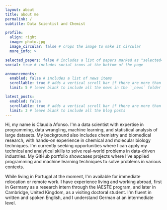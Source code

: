 ```yaml
---
layout: about
title: about me
permalink: /
subtitle: Data Scientist and Chemist

profile:
  align: right
  image: photo.jpg
  image_circular: false # crops the image to make it circular
  more_info: >

selected_papers: false # includes a list of papers marked as "selected={true}"
social: true # includes social icons at the bottom of the page

announcements:
  enabled: false # includes a list of news items
  scrollable: true # adds a vertical scroll bar if there are more than 3 news items
  limit: 5 # leave blank to include all the news in the `_news` folder

latest_posts:
  enabled: false
  scrollable: true # adds a vertical scroll bar if there are more than 3 new posts items
  limit: 3 # leave blank to include all the blog posts
---
```


Hi, my name is Claudia Afonso. I'm a data scientist with expertise in programming, data wrangling, machine learning, and statistical analysis of large datasets. My background also includes chemistry and biomedical research, with hands-on experience in chemical and molecular biology techniques. I'm currently seeking opportunities where I can apply my technical and analytical skills to solve real-world problems in data-driven industries. My GitHub portfolio showcases projects where I’ve applied programming and machine learning techniques to solve problems in various contexts.

While living in Portugal at the moment, I'm available for immediate relocation or remote work. I have experience living and working abroad, first in Germany as a research intern through the IAESTE program, and later in Cambridge, United Kingdom, as a visiting doctoral student. I'm fluent in written and spoken English, and I understand German at an intermediate level.